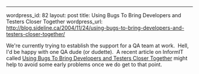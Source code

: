 --- 
wordpress_id: 82
layout: post
title: Using Bugs To Bring Developers and Testers Closer Together
wordpress_url: http://blog.sideline.ca/2004/11/24/using-bugs-to-bring-developers-and-testers-closer-together/

We're currently trying to establish the support for a QA team at work.  Hell, I'd be happy with one QA dude (or dudette).  A recent article on InformIT called [Using Bugs To Bring Developers and Testers Closer Together](http://www.informit.com/articles/article.asp?p=351606) might help to avoid some early problems once we do get to that point.
